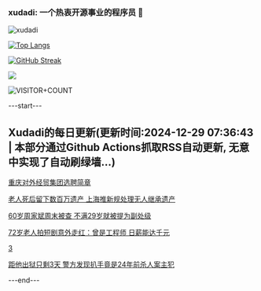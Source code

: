 ### xudadi: 一个热衷开源事业的程序员 👋

![xudadi](https://github-readme-stats-git-masterorgs-github-readme-stats-team.vercel.app/api?username=xudadi)

[![Top Langs](https://github-readme-stats.vercel.app/api/top-langs/?username=xudadi)](https://github.com/anuraghazra/github-readme-stats)

[![GitHub Streak](https://streak-stats.demolab.com?user=xudadi&locale=zh_Hans)](https://git.io/streak-stats)

![](https://raw.githubusercontent.com/xudadi/xudadi/main/assets/github-contribution-grid-snake.svg)

![VISITOR+COUNT](https://komarev.com/ghpvc/?username=xudadi&label=VISITOR+COUNT)


---start---

## Xudadi的每日更新(更新时间:2024-12-29 07:36:43 | 本部分通过Github Actions抓取RSS自动更新, 无意中实现了自动刷绿墙...)

[重庆对外经贸集团选聘简章](https://www.gongkaoleida.com/article/2247742)

[老人死后留下数百万遗产 上海推新规处理无人继承遗产](https://m.163.com/news/article/JKH2P2OT055040N3.html)

[60岁周家斌周末被查 不满29岁就被提为副处级](https://m.163.com/news/article/JKH9BSOT0001899O.html)

[72岁老人拍短剧意外走红：曾是工程师 日薪能达千元](https://m.163.com/news/article/JKGKUDKB053469LG.html)

[3](https://m.163.com/touch/news/sub/domestic)

[距他出狱只剩3天 警方发现扒手竟是24年前杀人案主犯](https://m.163.com/news/article/JKGQF5SM0514R9P4.html)

---end---
